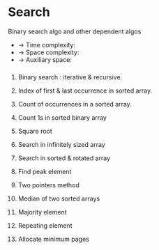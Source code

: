# Search
Binary search algo and other dependent algos

 * -> Time complexity:	
 * -> Space complexity:	
 * -> Auxiliary space:
 
###

1. Binary search : iterative & recursive.

2. Index of first & last occurrence in sorted array.

3. Count of occurrences in a sorted array.

4. Count 1s in sorted binary array

5. Square root

6. Search in infinitely sized array

7. Search in sorted & rotated array

8. Find peak element

9. Two pointers method

10. Median of two sorted arrays

11. Majority element

12. Repeating element

13. Allocate minimum pages